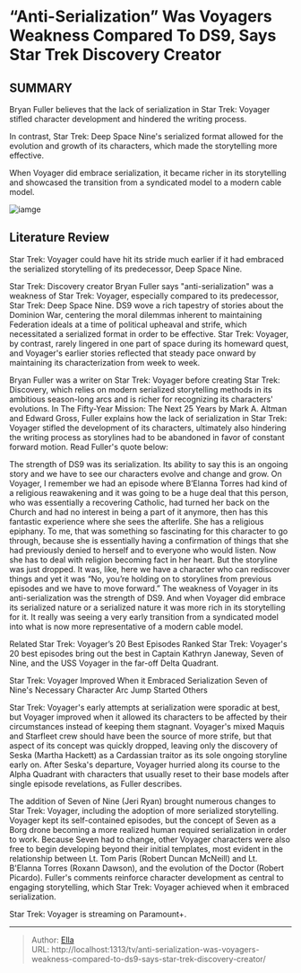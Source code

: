 # “Anti-Serialization” Was Voyagers Weakness Compared To DS9, Says Star Trek Discovery Creator


## SUMMARY 



Bryan Fuller believes that the lack of serialization in Star Trek: Voyager stifled character development and hindered the writing process.  

In contrast, Star Trek: Deep Space Nine&#39;s serialized format allowed for the evolution and growth of its characters, which made the storytelling more effective.   

When Voyager did embrace serialization, it became richer in its storytelling and showcased the transition from a syndicated model to a modern cable model.  

![iamge](https://static1.srcdn.com/wordpress/wp-content/uploads/2023/10/star-trek-ds9-voyager-season-1-same-problem.jpg)

## Literature Review
Star Trek: Voyager could have hit its stride much earlier if it had embraced the serialized storytelling of its predecessor, Deep Space Nine. 




Star Trek: Discovery creator Bryan Fuller says &#34;anti-serialization&#34; was a weakness of Star Trek: Voyager, especially compared to its predecessor, Star Trek: Deep Space Nine. DS9 wove a rich tapestry of stories about the Dominion War, centering the moral dilemmas inherent to maintaining Federation ideals at a time of political upheaval and strife, which necessitated a serialized format in order to be effective. Star Trek: Voyager, by contrast, rarely lingered in one part of space during its homeward quest, and Voyager&#39;s earlier stories reflected that steady pace onward by maintaining its characterization from week to week.




Bryan Fuller was a writer on Star Trek: Voyager before creating Star Trek: Discovery, which relies on modern serialized storytelling methods in its ambitious season-long arcs and is richer for recognizing its characters&#39; evolutions. In The Fifty-Year Mission: The Next 25 Years by Mark A. Altman and Edward Gross, Fuller explains how the lack of serialization in Star Trek: Voyager stifled the development of its characters, ultimately also hindering the writing process as storylines had to be abandoned in favor of constant forward motion. Read Fuller&#39;s quote below:


The strength of DS9 was its serialization. Its ability to say this is an ongoing story and we have to see our characters evolve and change and grow. On Voyager, I remember we had an episode where B’Elanna Torres had kind of a religious reawakening and it was going to be a huge deal that this person, who was essentially a recovering Catholic, had turned her back on the Church and had no interest in being a part of it anymore, then has this fantastic experience where she sees the afterlife. She has a religious epiphany. To me, that was something so fascinating for this character to go through, because she is essentially having a confirmation of things that she had previously denied to herself and to everyone who would listen. Now she has to deal with religion becoming fact in her heart. But the storyline was just dropped. It was, like, here we have a character who can rediscover things and yet it was “No, you’re holding on to storylines from previous episodes and we have to move forward.” The weakness of Voyager in its anti-serialization was the strength of DS9. And when Voyager did embrace its serialized nature or a serialized nature it was more rich in its storytelling for it. It really was seeing a very early transition from a syndicated model into what is now more representative of a modern cable model.





Related   Star Trek: Voyager’s 20 Best Episodes Ranked   Star Trek: Voyager&#39;s 20 best episodes bring out the best in Captain Kathryn Janeway, Seven of Nine, and the USS Voyager in the far-off Delta Quadrant.    


 Star Trek: Voyager Improved When it Embraced Serialization 
Seven of Nine&#39;s Necessary Character Arc Jump Started Others
    

Star Trek: Voyager&#39;s early attempts at serialization were sporadic at best, but Voyager improved when it allowed its characters to be affected by their circumstances instead of keeping them stagnant. Voyager&#39;s mixed Maquis and Starfleet crew should have been the source of more strife, but that aspect of its concept was quickly dropped, leaving only the discovery of Seska (Martha Hackett) as a Cardassian traitor as its sole ongoing storyline early on. After Seska&#39;s departure, Voyager hurried along its course to the Alpha Quadrant with characters that usually reset to their base models after single episode revelations, as Fuller describes.




The addition of Seven of Nine (Jeri Ryan) brought numerous changes to Star Trek: Voyager, including the adoption of more serialized storytelling. Voyager kept its self-contained episodes, but the concept of Seven as a Borg drone becoming a more realized human required serialization in order to work. Because Seven had to change, other Voyager characters were also free to begin developing beyond their initial templates, most evident in the relationship between Lt. Tom Paris (Robert Duncan McNeill) and Lt. B&#39;Elanna Torres (Roxann Dawson), and the evolution of the Doctor (Robert Picardo). Fuller&#39;s comments reinforce character development as central to engaging storytelling, which Star Trek: Voyager achieved when it embraced serialization.



Star Trek: Voyager is streaming on Paramount&#43;.






---

> Author: [Ella](https://instagram.hk.cn/)  
> URL: http://localhost:1313/tv/anti-serialization-was-voyagers-weakness-compared-to-ds9-says-star-trek-discovery-creator/  

